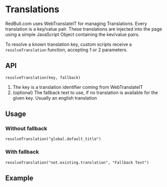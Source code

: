 # Translations

RedBull.com uses WebTranslateIT for managing Translations. Every translation is a key/value pair.
These translations are injected into the page using a simple JavaScript Object containing the kev/value pairs.

To resolve a known translation key, custom scripts receive a `resolveTranslation` function, accepting 1 or 2 parameters.

## API
`resolveTranslation(key, fallback)`

1. The key is a translation identifier coming from WebTranslateIT
2. (optional) The fallback text to use, if no translation is available for the given key. Usually an english translation

## Usage
### Without fallback
`resolveTranslation("global.default_title")`

### With fallback
`resolveTranslation("not.existing.translation", "Fallback Text")`

## Example
